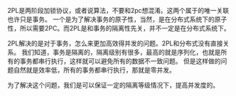 2PL是两阶段加锁协议，或者说算法，不要和2pc想混淆。这两个属于的唯一关联也许只是事务。
一个是为了解决事务的原子性，当然，是在分布式系统下的原子性，所以需要2PC。而2PL是和事务的隔离性先关，并不一定是在分布式系统下。

2PL解决的是对于事务，怎么来更加高效得并发的问题。2PL和分布式没有直接关系。
我们知道，事务是隔离的，隔离级别有很多，最高的就是序列化，也就是所有的事务都串行执行，这样就可以避免所有的数据不一致问题。
但是这样做的问题自然就是效率低，所有的事务都串行执行，那就是零并发。

为了解决这个问题，我们是可以保证一定的隔离等级情况下，提高并发度的。
